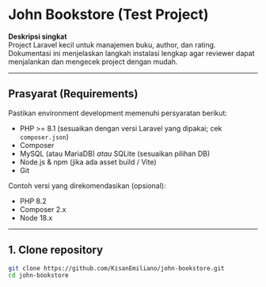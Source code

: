 # John Bookstore (Test Project)

**Deskripsi singkat**  
Project Laravel kecil untuk manajemen buku, author, dan rating.  
Dokumentasi ini menjelaskan langkah instalasi lengkap agar reviewer dapat menjalankan dan mengecek project dengan mudah.

---

## Prasyarat (Requirements)

Pastikan environment development memenuhi persyaratan berikut:

- PHP >= 8.1 (sesuaikan dengan versi Laravel yang dipakai; cek `composer.json`)
- Composer
- MySQL (atau MariaDB) *atau* SQLite (sesuaikan pilihan DB)
- Node.js & npm (jika ada asset build / Vite)
- Git

Contoh versi yang direkomendasikan (opsional):
- PHP 8.2
- Composer 2.x
- Node 18.x

---

## 1. Clone repository

```bash
git clone https://github.com/KisanEmiliano/john-bookstore.git
cd john-bookstore
